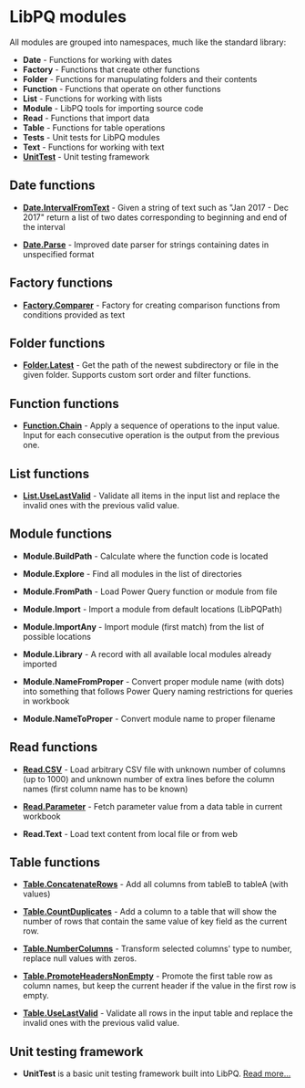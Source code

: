 # LibPQ modules
All modules are grouped into namespaces, much like the standard library:

- **Date** - Functions for working with dates
- **Factory** - Functions that create other functions
- **Folder** - Functions for manupulating folders and their contents
- **Function** - Functions that operate on other functions
- **List** - Functions for working with lists
- **Module** - LibPQ tools for importing source code
- **Read** - Functions that import data
- **Table** - Functions for table operations
- **Tests** - Unit tests for LibPQ modules
- **Text** - Functions for working with text
- **[UnitTest][unittesting]** - Unit testing framework

## Date functions

- **[Date.IntervalFromText]** -
  Given a string of text such as "Jan 2017 - Dec 2017" return a list of two
  dates corresponding to beginning and end of the interval

- **[Date.Parse]** -
  Improved date parser for strings containing dates in unspecified format

## Factory functions

- **[Factory.Comparer]** -
  Factory for creating comparison functions from conditions provided as text

## Folder functions

- **[Folder.Latest]** -
  Get the path of the newest subdirectory or file in the given folder. Supports
  custom sort order and filter functions.

## Function functions

- **[Function.Chain]** -
  Apply a sequence of operations to the input value. Input for each consecutive
  operation is the output from the previous one.

## List functions

- **[List.UseLastValid]** -
  Validate all items in the input list and replace the invalid ones with the
  previous valid value.


## Module functions

- **Module.BuildPath** -
  Calculate where the function code is located

- **Module.Explore** -
  Find all modules in the list of directories

- **Module.FromPath** -
  Load Power Query function or module from file

- **Module.Import** -
  Import a module from default locations (LibPQPath)

- **Module.ImportAny** -
  Import module (first match) from the list of possible locations

- **Module.Library** -
  A record with all available local modules already imported

- **Module.NameFromProper** -
  Convert proper module name (with dots) into something that follows Power
  Query naming restrictions for queries in workbook

- **Module.NameToProper** -
  Convert module name to proper filename

## Read functions

- **[Read.CSV]** -
  Load arbitrary CSV file with unknown number of columns (up to 1000) and
  unknown number of extra lines before the column names (first column name has
  to be known)

- **[Read.Parameter]** -
  Fetch parameter value from a data table in current workbook

- **Read.Text** -
  Load text content from local file or from web

## Table functions

- **[Table.ConcatenateRows]** -
  Add all columns from tableB to tableA (with values)

- **[Table.CountDuplicates]** -
  Add a column to a table that will show the number of rows that contain the
  same value of key field as the current row.

- **[Table.NumberColumns]** -
  Transform selected columns' type to number, replace null values with zeros.

- **[Table.PromoteHeadersNonEmpty]** -
  Promote the first table row as column names, but keep the current header
  if the value in the first row is empty.

- **[Table.UseLastValid]** -
  Validate all rows in the input table and replace the invalid ones with the
  previous valid value.

## Unit testing framework

- **UnitTest** is a basic unit testing framework built into LibPQ. [Read
  more...][unittesting]

[unittesting]: UnitTesting.md

[Date.IntervalFromText]: ../Modules/Date.IntervalFromText.pq
[Date.Parse]: ../Modules/Date.Parse.pq
[Factory.Comparer]: ../Modules/Factory.Comparer.pq
[Folder.Latest]: ../Modules/Folder.Latest.pq
[Function.Chain]: ../Modules/Function.Chain.pq
[List.UseLastValid]: ../Modules/List.UseLastValid.pq
[Read.CSV]: ../Modules/Read.CSV.pq
[Read.Parameter]: ../Modules/Read.Parameter.pq
[Table.ConcatenateRows]: ../Modules/Table.ConcatenateRows.pq
[Table.CountDuplicates]: ../Modules/Table.CountDuplicates.pq
[Table.NumberColumns]: ../Modules/Table.NumberColumns.pq
[Table.PromoteHeadersNonEmpty]: ../Modules/Table.PromoteHeadersNonEmpty.pq
[Table.UseLastValid]: ../Modules/Table.UseLastValid.pq
[Tests.ConcatenateRows]: ../Modules/Tests.ConcatenateRows.pq
[Tests.UseLastValid]: ../Modules/Tests.UseLastValid.pq
[UnitTest.Assert]: ../Modules/UnitTest.Assert.pq
[UnitTest.Constants]: ../Modules/UnitTest.Constants.pq
[UnitTest.Discover]: ../Modules/UnitTest.Discover.pq
[UnitTest.Run]: ../Modules/UnitTest.Run.pq
